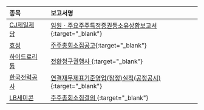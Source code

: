 | **종목** |      |**보고서명** |
| :------- | :--- |:----------- |
| [CJ제일제당](/097950/#dart) | | [임원ㆍ주요주주특정증권등소유상황보고서](https://dart.fss.or.kr/dsaf001/main.do?rcpNo=20240223002869){:target="_blank"} |
| [효성](/004800/#dart) | | [주주총회소집공고](https://dart.fss.or.kr/dsaf001/main.do?rcpNo=20240223002860){:target="_blank"} |
| [하이드로리튬](/101670/#dart) | | [전환청구권행사              ](https://dart.fss.or.kr/dsaf001/main.do?rcpNo=20240223900832){:target="_blank"} |
| [한국전력공사](/015760/#dart) | | [연결재무제표기준영업(잠정)실적(공정공시)              ](https://dart.fss.or.kr/dsaf001/main.do?rcpNo=20240223800746){:target="_blank"} |
| [LB세미콘](/061970/#dart) | | [주주총회소집결의              ](https://dart.fss.or.kr/dsaf001/main.do?rcpNo=20240223900782){:target="_blank"} |